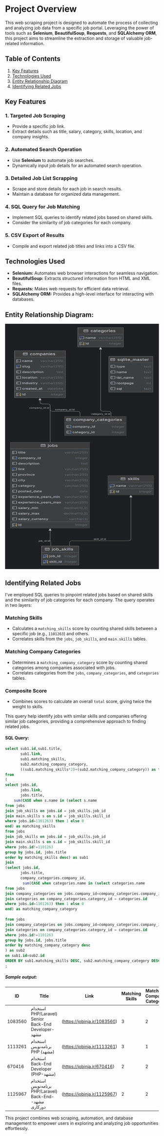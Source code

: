 # Project Overview

This web scraping project is designed to automate the process of collecting and analyzing job data from a specific job portal. Leveraging the power of tools such as **Selenium**, **BeautifulSoup**, **Requests**, and **SQLAlchemy ORM**, this project aims to streamline the extraction and storage of valuable job-related information.

## Table of Contents

1. [Key Features](#key-features)
2. [Technologies Used](#technologies-used)
3. [Entity Relationship Diagram](#entity-relationship-diagram)
4. [Identifying Related Jobs](#identifying-related-jobs)


## Key Features

### 1. Targeted Job Scraping

- Provide a specific job link.
- Extract details such as title, salary, category, skills, location, and company insights.

### 2. Automated Search Operation

- Use **Selenium** to automate job searches.
- Dynamically input job details for an automated search operation.

### 3. Detailed Job List Scrapping

- Scrape and store details for each job in search results.
- Maintain a database for organized data management.

### 4. SQL Query for Job Matching

- Implement SQL queries to identify related jobs based on shared skills.
- Consider the similarity of job categories for each company.

### 5. CSV Export of Results

- Compile and export related job titles and links into a CSV file.

## Technologies Used

- **Selenium:** Automates web browser interactions for seamless navigation.
- **BeautifulSoup:** Extracts structured information from HTML and XML files.
- **Requests:** Makes web requests for efficient data retrieval.
- **SQLAlchemy ORM:** Provides a high-level interface for interacting with databases.

## Entity Relationship Diagram:

<img src="https://github.com/ehsanSh21/jobinja_web_scraping/blob/master/webscraping21.png" alt="Database Diagram" width="700" height="800">


## Identifying Related Jobs

I've employed SQL queries to pinpoint related jobs based on shared skills and the similarity of job categories for each company. The query operates in two layers:

### Matching Skills

- Calculates a `matching_skills` score by counting shared skills between a specific job (e.g., `1101263`) and others.
- Correlates skills from the `jobs`, `job_skills`, and `main.skills` tables.

### Matching Company Categories

- Determines a `matching_company_category` score by counting shared categories among companies associated with jobs.
- Correlates categories from the `jobs`, `company_categories`, and `categories` tables.

### Composite Score

- Combines scores to calculate an overall `total` score, giving twice the weight to skills.

This query help identify jobs with similar skills and companies offering similar job categories, providing a comprehensive approach to finding related jobs.

#### SQL Query: 
```sql
select sub1.id,sub1.title,
       sub1.link,
       sub1.matching_skills,
       sub2.matching_company_category,
       ((sub1.matching_skills*2)+(sub2.matching_company_category)) as total
from
(
select jobs.id,
       jobs.link,
       jobs.title,
    sum(CASE when s.name in (select s.name
from jobs
join job_skills on jobs.id = job_skills.job_id
join main.skills s on s.id = job_skills.skill_id
where jobs.id=1101263) then 1 else 0
end) as matching_skills
from jobs
join job_skills on jobs.id = job_skills.job_id
join main.skills s on s.id = job_skills.skill_id
where jobs.id!=1101263
group by jobs.id, jobs.title
order by matching_skills desc) as sub1
join
(select jobs.id,
       jobs.title,
       company_categories.company_id,
        sum(CASE when categories.name in (select categories.name
from jobs
join company_categories on jobs.company_id=company_categories.company_id
join categories on company_categories.category_id = categories.id
where jobs.id=1101263) then 1 else 0
end) as matching_company_category

from jobs
join company_categories on jobs.company_id=company_categories.company_id
join categories on company_categories.category_id = categories.id
where jobs.id!=1101263
group by jobs.id, jobs.title
order by matching_company_category desc
) as sub2
on sub1.id=sub2.id
ORDER BY sub1.matching_skills DESC, sub2.matching_company_category DESC
;

```

##### Sample output: 
| ID      | Title                                          | Link                                      | Matching Skills | Matching Company Category | Total |
|---------|------------------------------------------------|-------------------------------------------|------------------|---------------------------|-------|
| 1083560 | استخدام PHP/Laravel) Senior Back-End Developer-مشهد | (https://jobinja.ir/1083560)        | 3                | 2                         | 8     |
| 1113261 | استخدام برنامه‌نویس PHP (مشهد)                | (https://jobinja.ir/1113261)        | 3                | 1                         | 7     |
| 670416  | استخدام Back-End Developer (PHP-مشهد)          | (https://jobinja.ir/670416)         | 2                | 2                         | 6     |
| 1125967 | استخدام برنامه‌نویس PHP/Laravel) Back-End-مشهد-دورکاری | (https://jobinja.ir/1125967)   | 2                | 2                         | 6     |





This project combines web scraping, automation, and database management to empower users in exploring and analyzing job opportunities effortlessly.
